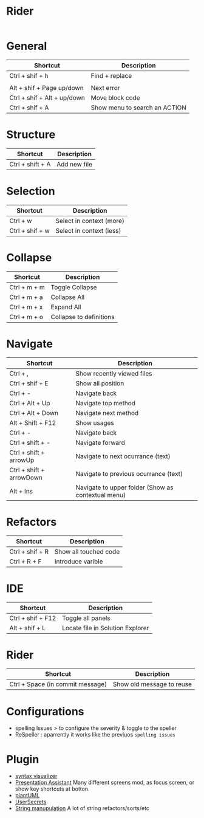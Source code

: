 # Rider

```

```

# General

| Shortcut                    | Description                   |
| --------------------------- | ----------------------------- |
| Ctrl + shif + h             | Find + replace                |
|                             |                               |
| Alt + shif + Page up/down   | Next error                    |
| Ctrl + shif + Alt + up/down | Move block code               |
| Ctrl + shif + A             | Show menu to search an ACTION |

# Structure

| Shortcut         | Description  |
| ---------------- | ------------ |
| Ctrl + shift + A | Add new file |

# Selection

| Shortcut        | Description              |
| --------------- | ------------------------ |
| Ctrl + w        | Select in context (more) |
| Ctrl + shif + w | Select in context (less) |

# Collapse

| Shortcut     | Description             |
| ------------ | ----------------------- |
| Ctrl + m + m | Toggle Collapse         |
| Ctrl + m + a | Collapse All            |
| Ctrl + m + x | Expand All              |
| Ctrl + m + o | Collapse to definitions |

# Navigate

| Shortcut                 | Description                                        |
| ------------------------ | -------------------------------------------------- |
| Ctrl + ,                 | Show recently viewed files                         |
| Ctrl + shif + E          | Show all position                                  |
| Ctrl + -                 | Navigate back                                      |
| Ctrl + Alt + Up          | Navigate top method                                |
| Ctrl + Alt + Down        | Navigate next method                               |
| Alt + Shift + F12        | Show usages                                        |
| Ctrl + -                 | Navigate back                                      |
| Ctrl + shift + -         | Navigate forward                                   |
| Ctrl + shift + arrowUp   | Navigate to next ocurrance (text)                  |
| Ctrl + shift + arrowDown | Navigate to previous ocurrance (text)              |
| Alt + Ins                | Navigate to upper folder (Show as contextual menu) |

# Refactors

| Shortcut        | Description           |
| --------------- | --------------------- |
| Ctrl + shif + R | Show all touched code |
| Ctrl + R + F    | Introduce varible     |

# IDE

| Shortcut          | Description                      |
| ----------------- | -------------------------------- |
| Ctrl + shif + F12 | Toggle all panels                |
| Alt + shif + L    | Locate file in Solution Explorer |

# Rider

| Shortcut                         | Description               |
| -------------------------------- | ------------------------- |
| Ctrl + Space (in commit message) | Show old message to reuse |

# Configurations
- spelling Issues > to configure the severity & toggle to the speller
- ReSpeller : aparrently it works like the previuos `spelling issues`

# Plugin

- [syntax visualizer](https://plugins.jetbrains.com/plugin/16356-syntax-visualizer-for-rider)
- [Presentation Assistant](https://plugins.jetbrains.com/plugin/7345-presentation-assistant) Many different screens mod, as focus screen, or show key shortcuts at botton.
- [plantUML](https://plugins.jetbrains.com/plugin/7017-plantuml-integration)
- [UserSecrets](https://plugins.jetbrains.com/plugin/10183--net-core-user-secrets)
- [String manupulation](https://plugins.jetbrains.com/plugin/2162-string-manipulation) A lot of string refactors/sorts/etc